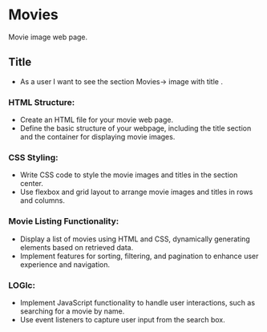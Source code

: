 # Movies
  Movie image web page.

## Title
- As a user I want to see the section Movies-> image with title .

### HTML Structure:
- Create an HTML file for your movie web page.
- Define the basic structure of your webpage, including the title section and the container for displaying movie images.

### CSS Styling:
- Write CSS code to style the movie images and titles in the section center.
- Use flexbox and grid layout to arrange movie images and titles in rows and columns.

### Movie Listing Functionality:
- Display a list of movies using HTML and CSS, dynamically generating elements based on retrieved data.
- Implement features for sorting, filtering, and pagination to enhance user experience and navigation.

### LOGIc: 
- Implement JavaScript functionality to handle user interactions, such as searching for a movie by name.
- Use event listeners to capture user input from the search box.
